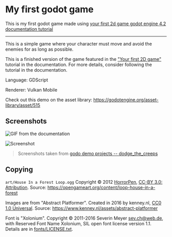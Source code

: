 # My first godot game

This is my first godot game made using [your first 2d game godot engine 4.2 documentation tutorial](https://docs.godotengine.org/en/4.2/getting_started/first_2d_game/index.html)

---

This is a simple game where your character must move
and avoid the enemies for as long as possible.

This is a finished version of the game featured in the
["Your first 2D game"](https://docs.godotengine.org/en/latest/getting_started/first_2d_game/index.html)
tutorial in the documentation. For more details,
consider following the tutorial in the documentation.

Language: GDScript

Renderer: Vulkan Mobile

Check out this demo on the asset library: <https://godotengine.org/asset-library/asset/515>

## Screenshots

![GIF from the documentation](https://docs.godotengine.org/en/latest/_images/dodge_preview.gif)

![Screenshot](https://github.com/godotengine/godot-demo-projects/blob/master/2d/dodge_the_creeps/screenshots/dodge.png?raw=true)

> Screenshots taken from [godo demo projects -- dodge_the_creeps](https://github.com/godotengine/godot-demo-projects/tree/master/2d/dodge_the_creeps)

## Copying

`art/House In a Forest Loop.ogg` Copyright &copy; 2012 [HorrorPen](https://opengameart.org/users/horrorpen), [CC-BY 3.0: Attribution](http://creativecommons.org/licenses/by/3.0/). Source: <https://opengameart.org/content/loop-house-in-a-forest>

Images are from "Abstract Platformer". Created in 2016 by kenney.nl, [CC0 1.0 Universal](http://creativecommons.org/publicdomain/zero/1.0/). Source: <https://www.kenney.nl/assets/abstract-platformer>

Font is "Xolonium". Copyright &copy; 2011-2016 Severin Meyer <sev.ch@web.de>, with Reserved Font Name Xolonium, SIL open font license version 1.1. Details are in [fonts/LICENSE.txt](fonts/LICENSE.txt).
